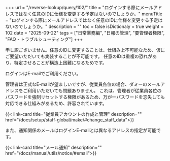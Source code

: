 +++
url = "/reverse-lookup/query/102/"
title = "ログインする際にメールアドレスではなく任意のIDに仕様を変更する予定はないのでしょうか。"
menuTitle = "ログインする際にメールアドレスではなく任意のIDに仕様を変更する予定はないのでしょうか。"
description = ""
toc = false
isDictionaly = true
weight = 102
date = "2025-09-22"
tags = ["日常業務編", "日報の管理", "要管理者権限", "FAQ・トラブルシューティング"]
+++

申し訳ございません。任意のIDに変更することは、仕組み上不可能なため、仮にご要望いただいても実装することが不可能です。
任意のIDは重複の恐れがあり、特定させることが構造上困難になるためです。

ログインはE-mailでご利用ください。

管理者は正式なE-mailが望ましいですが、従業員各位の場合、ダミーのメールアドレスをご利用いただいても問題ありません。
これは、管理者が従業員各位のパスワードを強制リセットする権限があるため、万が一パスワードを忘失しても対応できる仕組みがあるため、許容されています。

{{< link-card title="従業員アカウントの作成と管理"  description="" href="/docs/setup/staff-global/make/#change_staff_data">}}

また、通知関係のメールはログインE-mailとは異なるアドレスの指定が可能です。

{{< link-card title="メール通知"  description="" href="/docs/manual/utils/notice/#email">}}
